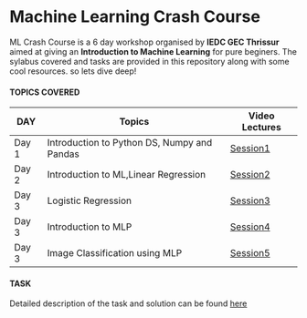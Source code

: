 # Machine Learning Crash Course
ML Crash Course is a 6 day workshop organised by **IEDC GEC Thrissur** aimed at giving an **Introduction to Machine Learning** for pure beginers. The sylabus covered and tasks are provided in this repository along with some cool resources. so lets dive deep!

#### TOPICS COVERED

| DAY    | Topics                                       | Video Lectures |
| -------| -------------------------------------------- | -------------- |
| Day 1  | Introduction to Python DS, Numpy and Pandas  | [Session1](https://drive.google.com/file/d/11gO3r1VrATsoX3LR3ulp4o_7yT4C5CN_/view?usp=sharing)   |
| Day 2  | Introduction to ML,Linear Regression         | [Session2](https://drive.google.com/file/d/1qczCwigRmsN8eDX9iH8-6MeLXB6BHkCE/view?usp=sharing)   |
| Day 3  | Logistic Regression                          | [Session3](https://drive.google.com/file/d/12RpNXXlOQGrF4vAKzrAgzOUHjsh4RrXk/view?usp=sharing)   |
| Day 3  | Introduction to MLP                          | [Session4](https://drive.google.com/file/d/1MLVbM3jvaKFXUjTedtP3tk4rF5U5G_vZ/view?usp=sharing)   |
| Day 3  | Image Classification using MLP               | [Session5](https://drive.google.com/file/d/1CJSJ0ypf3dyyBgInKRPo59jkYEZeEWnJ/view?usp=sharing)   |

#### TASK 

Detailed description of the task and solution can be found [here]()
